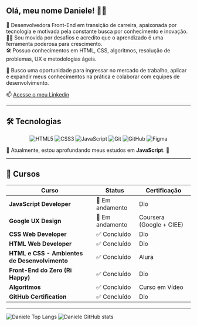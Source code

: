 ## Olá, meu nome Daniele! 👩‍💻

🔨 Desenvolvedora Front-End em transição de carreira, apaixonada por tecnologia e motivada pela constante busca por conhecimento e inovação.   
👩‍🎓 Sou movida por desafios e acredito que o aprendizado é uma ferramenta poderosa para crescimento.   
🛠️ Possuo conhecimentos em HTML, CSS, algoritmos, resolução de problemas, UX e metodologias ágeis.   

🎯 Busco uma oportunidade para ingressar no mercado de trabalho, aplicar e expandir meus conhecimentos na prática e colaborar com equipes de desenvolvimento.

📫 [Acesse o meu Linkedin](https://www.linkedin.com/in/daniele-karina-dos-santos-a34b45204/)

-----

## 🛠️ Tecnologias

<p align="center">
  <img src="https://img.shields.io/badge/-HTML5-E34F26?style=flat&logo=html5&logoColor=white" alt="HTML5" />
  <img src="https://img.shields.io/badge/-CSS3-1572B6?style=flat&logo=css3&logoColor=white" alt="CSS3" />
  <img src="https://img.shields.io/badge/-JavaScript-F7DF1E?style=flat&logo=javascript&logoColor=black" alt="JavaScript" />
  <img src="https://img.shields.io/badge/-Git-F05032?style=flat&logo=git&logoColor=white" alt="Git" />
  <img src="https://img.shields.io/badge/-GitHub-181717?style=flat&logo=github&logoColor=white" alt="GitHub" />
  <img src="https://img.shields.io/badge/-Figma-F24E1E?style=flat&logo=figma&logoColor=white" alt="Figma" />
</p>

📌 Atualmente, estou aprofundando meus estudos em **JavaScript**. 🚀

-----

## 📖 Cursos

| **Curso**                                  | **Status**       | **Certificação**        |
|--------------------------------------------|------------------|-------------------------|
| **JavaScript Developer**                   | 🚀 Em andamento  | Dio                     |
| **Google UX Design**                       | 🚀 Em andamento  | Coursera (Google + CIEE)|
| **CSS Web Developer**                      | ✅ Concluído     | Dio                     |
| **HTML Web Developer**                     | ✅ Concluído     | Dio                     |
| **HTML e CSS - Ambientes de Desenvolvimento** | ✅ Concluído   | Alura                   |
| **Front-End do Zero (Ri Happy)**           | ✅ Concluído     | Dio                     |
| **Algoritmos**                             | ✅ Concluído     | Curso em Vídeo          |
| **GitHub Certification**                   | ✅ Concluído     | Dio                     |

-----

![Daniele Top Langs](https://github-readme-stats.vercel.app/api/top-langs/?username=danieleksantos&size_weight=0.5&count_weight=0.5&theme=dracula)
![Daniele GitHub stats](https://github-readme-stats.vercel.app/api?username=danieleksantos&show_icons=true&theme=dracula)

